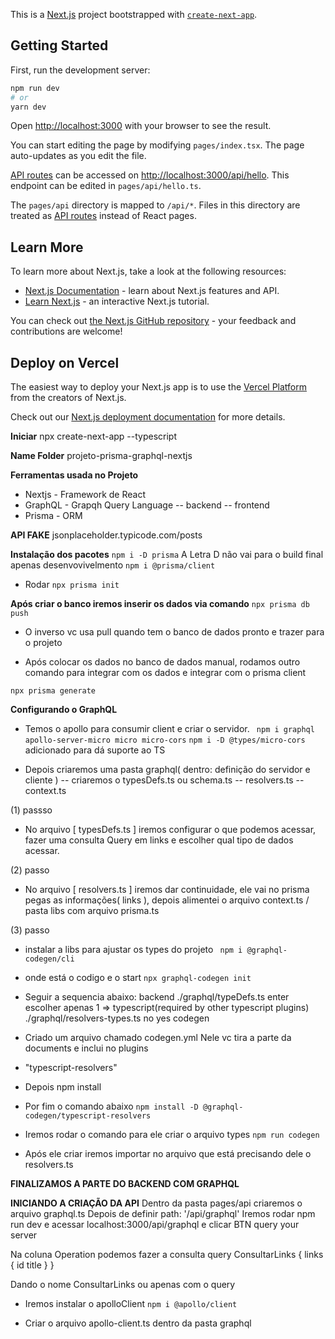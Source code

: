This is a [Next.js](https://nextjs.org/) project bootstrapped with [`create-next-app`](https://github.com/vercel/next.js/tree/canary/packages/create-next-app).

## Getting Started

First, run the development server:

```bash
npm run dev
# or
yarn dev
```

Open [http://localhost:3000](http://localhost:3000) with your browser to see the result.

You can start editing the page by modifying `pages/index.tsx`. The page auto-updates as you edit the file.

[API routes](https://nextjs.org/docs/api-routes/introduction) can be accessed on [http://localhost:3000/api/hello](http://localhost:3000/api/hello). This endpoint can be edited in `pages/api/hello.ts`.

The `pages/api` directory is mapped to `/api/*`. Files in this directory are treated as [API routes](https://nextjs.org/docs/api-routes/introduction) instead of React pages.

## Learn More

To learn more about Next.js, take a look at the following resources:

- [Next.js Documentation](https://nextjs.org/docs) - learn about Next.js features and API.
- [Learn Next.js](https://nextjs.org/learn) - an interactive Next.js tutorial.

You can check out [the Next.js GitHub repository](https://github.com/vercel/next.js/) - your feedback and contributions are welcome!

## Deploy on Vercel

The easiest way to deploy your Next.js app is to use the [Vercel Platform](https://vercel.com/new?utm_medium=default-template&filter=next.js&utm_source=create-next-app&utm_campaign=create-next-app-readme) from the creators of Next.js.

Check out our [Next.js deployment documentation](https://nextjs.org/docs/deployment) for more details.

**Iniciar** 
npx create-next-app --typescript

**Name Folder**
projeto-prisma-graphql-nextjs

**Ferramentas usada no Projeto**
- Nextjs - Framework de React
- GraphQL - Grapqh Query Language
-- backend
-- frontend
- Prisma - ORM

**API FAKE**
jsonplaceholder.typicode.com/posts

**Instalação dos pacotes**
`` npm i -D prisma ``  A Letra D não vai para o build final apenas desenvovivelmento
`` npm i @prisma/client `` 

- Rodar 
`` npx prisma init ``

**Após criar o banco iremos inserir os dados via comando**
`` npx prisma db push ``
- O inverso vc usa pull quando tem o banco de dados pronto e trazer para o projeto

- Após colocar os dados no banco de dados manual, rodamos outro comando para integrar com os dados e integrar com o prisma client

`` npx prisma generate ``


**Configurando o GraphQL**
- Temos o apollo para consumir client e criar o servidor.
`` npm i graphql apollo-server-micro micro micro-cors`` 
`` npm i -D @types/micro-cors `` adicionado para dá suporte ao TS

- Depois criaremos uma pasta graphql( dentro: definição do servidor e cliente )
-- criaremos o typesDefs.ts ou schema.ts
-- resolvers.ts
-- context.ts

(1) passso
- No arquivo [ typesDefs.ts ] iremos configurar o que podemos acessar, fazer uma consulta Query em links e escolher qual tipo de dados acessar.

(2) passo
- No arquivo [ resolvers.ts ] iremos dar continuidade, ele vai no prisma pegas as informações( links ), depois alimentei o arquivo context.ts / pasta libs com arquivo prisma.ts

(3) passo 
- instalar a libs para ajustar os types do projeto
`` npm i @graphql-codegen/cli`` 
- onde está o codigo e o start
`` npx graphql-codegen init ``

- Seguir a sequencia abaixo:
backend
./graphql/typeDefs.ts
enter
escolher apenas 1 => typescript(required by other typescript plugins)
./graphql/resolvers-types.ts
no
yes
codegen


- Criado um arquivo chamado codegen.yml
Nele vc tira a parte da documents e inclui no plugins
- "typescript-resolvers"

- Depois npm install
- Por fim o comando abaixo
`` npm install -D @graphql-codegen/typescript-resolvers ``

- Iremos rodar o comando para ele criar o arquivo types
`` npm run codegen ``
- Após ele criar iremos importar no arquivo que está precisando dele o resolvers.ts

**FINALIZAMOS A PARTE DO BACKEND COM GRAPHQL**

**INICIANDO A CRIAÇÃO DA API**
Dentro da pasta pages/api criaremos o arquivo graphql.ts
Depois de definir  path: '/api/graphql'
Iremos rodar npm run dev e acessar localhost:3000/api/graphql e clicar BTN query your server

Na coluna Operation podemos fazer a consulta 
query ConsultarLinks {
  links {
    id
    title
  }
}

Dando o nome ConsultarLinks ou apenas com o query

- Iremos instalar o apolloClient
`` npm i @apollo/client ``

- Criar o arquivo apollo-client.ts dentro da pasta graphql











